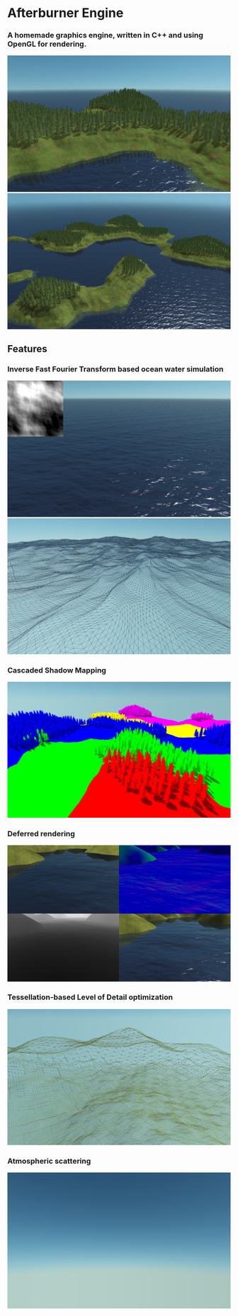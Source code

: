 # Afterburner Engine
### A homemade graphics engine, written in C++ and using OpenGL for rendering.
![](/screenshots/close.png)
![](/screenshots/far.png)

## Features
### Inverse Fast Fourier Transform based ocean water simulation
![](/screenshots/ocean.png)
![](/screenshots/oceanmesh.png)

### Cascaded Shadow Mapping
![](/screenshots/shadow.png)

### Deferred rendering
![](/screenshots/deferred.png)

### Tessellation-based Level of Detail optimization
![](/screenshots/tessellation.png)

### Atmospheric scattering
![](/screenshots/atmosphere.png)

